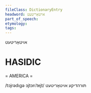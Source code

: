 ```yaml
---
fileClass: DictionaryEntry
headword: אויטאָריטעט
part_of_speech: 
etymology: 
tags: 
---
```

אויטאָריטעט

HASIDIC
=======
= AMERICA = 

/tɔjrədɩgə ɔjtɔrɩˈtejt/ תּורהדיקע אויטאָריטעט
